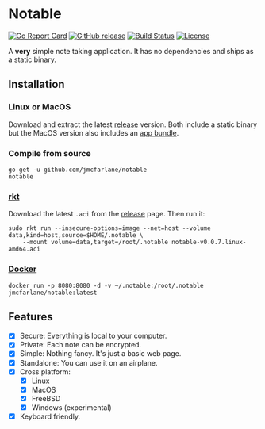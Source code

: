 # Notable

[![Go Report Card](https://goreportcard.com/badge/jmcfarlane/notable)](https://goreportcard.com/report/jmcfarlane/notable)
[![GitHub release](https://img.shields.io/github/release/jmcfarlane/notable.svg)](https://github.com/jmcfarlane/notable/releases)
[![Build Status](https://img.shields.io/travis/jmcfarlane/notable/master.svg)](https://github.com/jmcfarlane/notable/tree/master)
[![License](https://img.shields.io/github/license/mashape/apistatus.svg)](https://github.com/jmcfarlane/notable/blob/master/LICENSE)

A **very** simple note taking application. It has no dependencies and
ships as a static binary.

## Installation

### Linux or MacOS

Download and extract the latest
[release](https://github.com/jmcfarlane/notable/releases) version.
Both include a static binary but the MacOS version also
includes an [app bundle](https://en.wikipedia.org/wiki/Bundle_(macOS)).

### Compile from source

```
go get -u github.com/jmcfarlane/notable
notable
```

### [rkt](https://coreos.com/rkt/)

Download the latest `.aci` from the [release](https://github.com/jmcfarlane/notable/releases) page. Then run it:

```
sudo rkt run --insecure-options=image --net=host --volume data,kind=host,source=$HOME/.notable \
    --mount volume=data,target=/root/.notable notable-v0.0.7.linux-amd64.aci
```

### [Docker](https://www.docker.com/)

```
docker run -p 8080:8080 -d -v ~/.notable:/root/.notable jmcfarlane/notable:latest
```

## Features

- [x] Secure: Everything is local to your computer.
- [x] Private: Each note can be encrypted.
- [x] Simple: Nothing fancy. It's just a basic web page.
- [x] Standalone: You can use it on an airplane.
- [x] Cross platform:
    - [x] Linux
    - [x] MacOS
    - [x] FreeBSD
    - [x] Windows (experimental)
- [x] Keyboard friendly.
